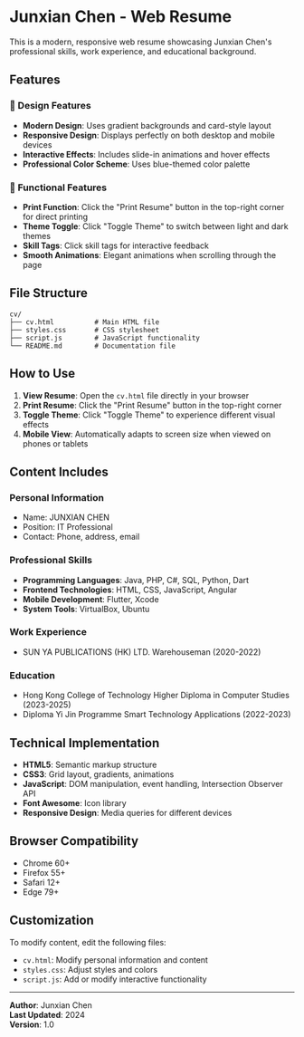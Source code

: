 # Junxian Chen - Web Resume

This is a modern, responsive web resume showcasing Junxian Chen's professional skills, work experience, and educational background.

## Features

### 🎨 Design Features
- **Modern Design**: Uses gradient backgrounds and card-style layout
- **Responsive Design**: Displays perfectly on both desktop and mobile devices
- **Interactive Effects**: Includes slide-in animations and hover effects
- **Professional Color Scheme**: Uses blue-themed color palette

### 📱 Functional Features
- **Print Function**: Click the "Print Resume" button in the top-right corner for direct printing
- **Theme Toggle**: Click "Toggle Theme" to switch between light and dark themes
- **Skill Tags**: Click skill tags for interactive feedback
- **Smooth Animations**: Elegant animations when scrolling through the page

## File Structure

```
cv/
├── cv.html          # Main HTML file
├── styles.css       # CSS stylesheet
├── script.js        # JavaScript functionality
└── README.md        # Documentation file
```

## How to Use

1. **View Resume**: Open the `cv.html` file directly in your browser
2. **Print Resume**: Click the "Print Resume" button in the top-right corner
3. **Toggle Theme**: Click "Toggle Theme" to experience different visual effects
4. **Mobile View**: Automatically adapts to screen size when viewed on phones or tablets

## Content Includes

### Personal Information
- Name: JUNXIAN CHEN
- Position: IT Professional
- Contact: Phone, address, email

### Professional Skills
- **Programming Languages**: Java, PHP, C#, SQL, Python, Dart
- **Frontend Technologies**: HTML, CSS, JavaScript, Angular
- **Mobile Development**: Flutter, Xcode
- **System Tools**: VirtualBox, Ubuntu

### Work Experience
- SUN YA PUBLICATIONS (HK) LTD. Warehouseman (2020-2022)

### Education
- Hong Kong College of Technology Higher Diploma in Computer Studies (2023-2025)
- Diploma Yi Jin Programme Smart Technology Applications (2022-2023)

## Technical Implementation

- **HTML5**: Semantic markup structure
- **CSS3**: Grid layout, gradients, animations
- **JavaScript**: DOM manipulation, event handling, Intersection Observer API
- **Font Awesome**: Icon library
- **Responsive Design**: Media queries for different devices

## Browser Compatibility

- Chrome 60+
- Firefox 55+
- Safari 12+
- Edge 79+

## Customization

To modify content, edit the following files:
- `cv.html`: Modify personal information and content
- `styles.css`: Adjust styles and colors
- `script.js`: Add or modify interactive functionality

---

**Author**: Junxian Chen  
**Last Updated**: 2024  
**Version**: 1.0 